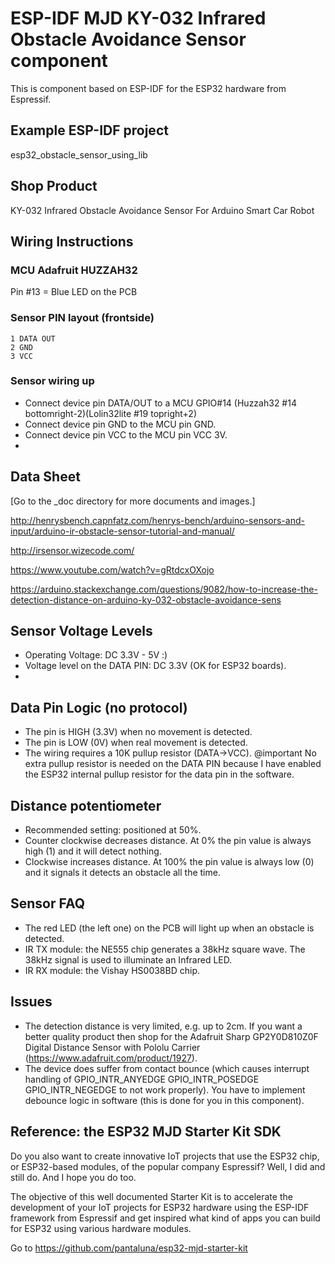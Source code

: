 # ESP-IDF MJD KY-032 Infrared Obstacle Avoidance Sensor component
This is component based on ESP-IDF for the ESP32 hardware from Espressif.



## Example ESP-IDF project
esp32_obstacle_sensor_using_lib

## Shop Product
KY-032 Infrared Obstacle Avoidance Sensor For Arduino Smart Car Robot



## Wiring Instructions
### MCU Adafruit HUZZAH32
Pin #13 = Blue LED on the PCB

### Sensor PIN layout (frontside)
```
1 DATA OUT
2 GND
3 VCC
```

### Sensor wiring up
- Connect device pin DATA/OUT to a MCU GPIO#14 (Huzzah32 #14 bottomright-2)(Lolin32lite #19 topright+2)
- Connect device pin GND to the MCU pin GND.
- Connect device pin VCC to the MCU pin VCC 3V.
- 

## Data Sheet
[Go to the _doc directory for more documents and images.]

http://henrysbench.capnfatz.com/henrys-bench/arduino-sensors-and-input/arduino-ir-obstacle-sensor-tutorial-and-manual/

http://irsensor.wizecode.com/

https://www.youtube.com/watch?v=gRtdcxOXojo

https://arduino.stackexchange.com/questions/9082/how-to-increase-the-detection-distance-on-arduino-ky-032-obstacle-avoidance-sens



## Sensor Voltage Levels
- Operating Voltage: DC 3.3V - 5V :)
- Voltage level on the DATA PIN: DC 3.3V (OK for ESP32 boards).
- 

## Data Pin Logic (no protocol)
- The pin is HIGH (3.3V) when no movement is detected.
- The pin is LOW (0V) when real movement is detected.
- The wiring requires a 10K pullup resistor (DATA->VCC). 
  @important No extra pullup resistor is needed on the DATA PIN because I have enabled the ESP32 internal pullup resistor for the data pin in the software.



## Distance potentiometer
- Recommended setting: positioned at 50%.
- Counter clockwise decreases distance. At 0% the pin value is always high (1) and it will detect nothing.
- Clockwise increases distance. At 100% the pin value is always low (0) and it signals it detects an obstacle all the time.



## Sensor FAQ
- The red LED (the left one) on the PCB will light up when an obstacle is detected.
- IR TX module: the NE555 chip generates a 38kHz square wave. The 38kHz signal is used to illuminate an Infrared LED.
- IR RX module: the Vishay HS0038BD chip.



## Issues
- The detection distance is very limited, e.g. up to 2cm. If you want a better quality product then shop for the Adafruit Sharp GP2Y0D810Z0F Digital Distance Sensor with Pololu Carrier (https://www.adafruit.com/product/1927).
- The device does suffer from contact bounce (which causes interrupt handling of GPIO_INTR_ANYEDGE GPIO_INTR_POSEDGE GPIO_INTR_NEGEDGE to not work properly). You have to implement debounce logic in software (this is done for you in this component).



## Reference: the ESP32 MJD Starter Kit SDK

Do you also want to create innovative IoT projects that use the ESP32 chip, or ESP32-based modules, of the popular company Espressif? Well, I did and still do. And I hope you do too.

The objective of this well documented Starter Kit is to accelerate the development of your IoT projects for ESP32 hardware using the ESP-IDF framework from Espressif and get inspired what kind of apps you can build for ESP32 using various hardware modules.

Go to https://github.com/pantaluna/esp32-mjd-starter-kit

